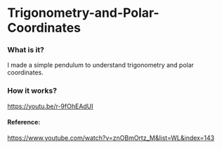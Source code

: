 # Trigonometry-and-Polar-Coordinates

### What is it? 
  I made a simple pendulum to understand trigonometry and polar coordinates. 

### How it works?
https://youtu.be/r-9fOhEAdUI

#### Reference:
https://www.youtube.com/watch?v=znOBmOrtz_M&list=WL&index=143
